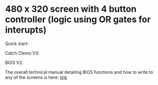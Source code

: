 # 480 x 320 screen with 4 button controller (logic using OR gates for interupts)

Quick start:

Catch Clemo V3:

BIOS V2:

The overall technical manual detailing BIOS functions and how to write to any of the screens is here: [link](https://github.com/martinmienczakowski/6502TFTScreen/blob/d2e7c9dbbdbd956a3d5c02a5402369ba50d9747f/Edgar%20Technical%20Manual%20Version%203.pdf)
